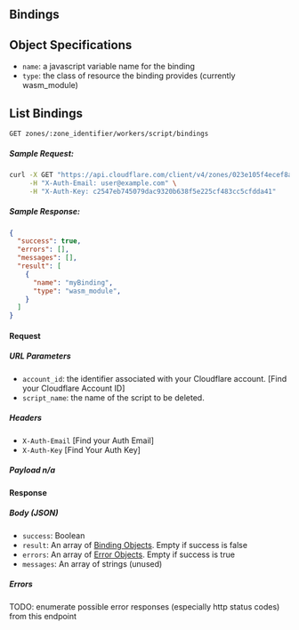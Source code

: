 ## Bindings

## Object Specifications

* `name`: a javascript variable name for the binding
* `type`: the class of resource the binding provides (currently wasm_module)

## List Bindings

`GET zones/:zone_identifier/workers/script/bindings`

##### Sample Request:

``` sh
curl -X GET "https://api.cloudflare.com/client/v4/zones/023e105f4ecef8ad9ca31a8372d0c353/workers/script/bindings" \
     -H "X-Auth-Email: user@example.com" \
     -H "X-Auth-Key: c2547eb745079dac9320b638f5e225cf483cc5cfdda41"
```

##### Sample Response:

``` json
{
  "success": true,
  "errors": [],
  "messages": [],
  "result": [
    {
      "name": "myBinding",
      "type": "wasm_module",
    }
  ]
}
```

#### Request

##### URL Parameters

* `account_id`: the identifier associated with your Cloudflare account. [Find your Cloudflare Account ID]
* `script_name`: the name of the script to be deleted.

##### Headers

* `X-Auth-Email` [Find your Auth Email]
* `X-Auth-Key` [Find Your Auth Key]

##### Payload n/a

#### Response

##### Body (JSON)

* `success`: Boolean
* `result`: An array of [Binding Objects](TODO). Empty if success is false
* `errors`: An array of [Error Objects](TODO). Empty if success is true
* `messages`: An array of strings (unused)

##### Errors

TODO: enumerate possible error responses (especially http status codes) from this endpoint
